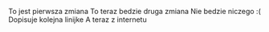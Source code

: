 To jest pierwsza zmiana
To teraz bedzie druga zmiana
Nie bedzie niczego :(
Dopisuje kolejna linijke
A teraz z internetu
